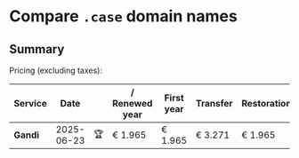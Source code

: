 # Compare `.case` domain names

## Summary

Pricing (excluding taxes):

| Service | Date |  | / Renewed year | First year | Transfer | Restoration |
|--|--|--|--|--|--|--|
| **Gandi** | 2025-06-23 | 🏆 | € 1.965 | € 1.965 | € 3.271 | € 1.965 |
